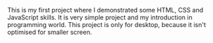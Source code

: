 This is my first project where I demonstrated some HTML, CSS and JavaScript skills. 
It is very simple project and my introduction in programming world. 
This project is only for desktop, because it isn't optimised for smaller screen.
